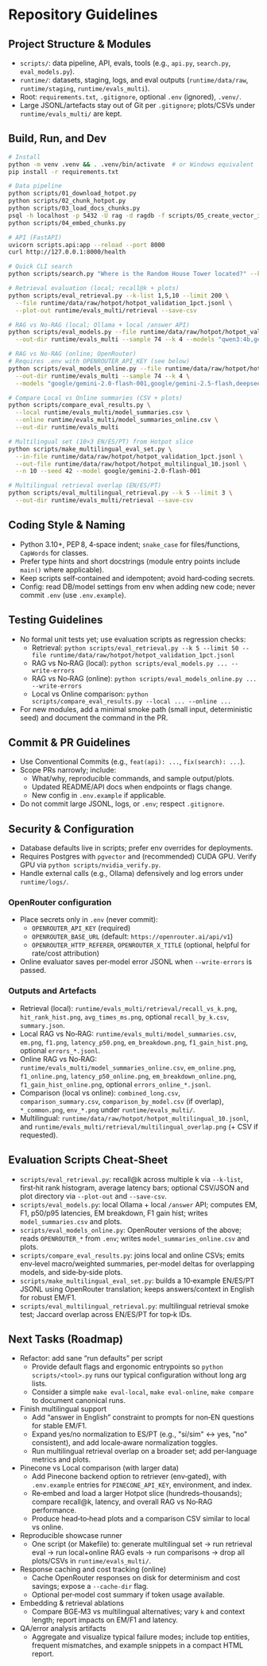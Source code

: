 # Repository Guidelines

## Project Structure & Modules
- `scripts/`: data pipeline, API, evals, tools (e.g., `api.py`, `search.py`, `eval_models.py`).
- `runtime/`: datasets, staging, logs, and eval outputs (`runtime/data/raw`, `runtime/staging`, `runtime/evals_multi`).
- Root: `requirements.txt`, `.gitignore`, optional `.env` (ignored), `.venv/`.
- Large JSONL/artefacts stay out of Git per `.gitignore`; plots/CSVs under `runtime/evals_multi/` are kept.

## Build, Run, and Dev
```bash
# Install
python -m venv .venv && . .venv/bin/activate  # or Windows equivalent
pip install -r requirements.txt

# Data pipeline
python scripts/01_download_hotpot.py
python scripts/02_chunk_hotpot.py
python scripts/03_load_docs_chunks.py
psql -h localhost -p 5432 -U rag -d ragdb -f scripts/05_create_vector_index.sql
python scripts/04_embed_chunks.py

# API (FastAPI)
uvicorn scripts.api:app --reload --port 8000
curl http://127.0.0.1:8000/health

# Quick CLI search
python scripts/search.py "Where is the Random House Tower located?" --k 5

# Retrieval evaluation (local; recall@k + plots)
python scripts/eval_retrieval.py --k-list 1,5,10 --limit 200 \
  --file runtime/data/raw/hotpot/hotpot_validation_1pct.jsonl \
  --plot-out runtime/evals_multi/retrieval --save-csv

# RAG vs No‑RAG (local; Ollama + local /answer API)
python scripts/eval_models.py --file runtime/data/raw/hotpot/hotpot_validation_1pct.jsonl \
  --out-dir runtime/evals_multi --sample 74 --k 4 --models "qwen3:4b,gemma3:1b,gemma3:4b,deepseek-r1:8b" --write-errors

# RAG vs No‑RAG (online; OpenRouter)
# Requires .env with OPENROUTER_API_KEY (see below)
python scripts/eval_models_online.py --file runtime/data/raw/hotpot/hotpot_validation_1pct.jsonl \
  --out-dir runtime/evals_multi --sample 74 --k 4 \
  --models "google/gemini-2.0-flash-001,google/gemini-2.5-flash,deepseek/deepseek-chat-v3-0324:free,qwen/qwen3-30b-a3b" --write-errors

# Compare Local vs Online summaries (CSV + plots)
python scripts/compare_eval_results.py \
  --local runtime/evals_multi/model_summaries.csv \
  --online runtime/evals_multi/model_summaries_online.csv \
  --out-dir runtime/evals_multi

# Multilingual set (10×3 EN/ES/PT) from Hotpot slice
python scripts/make_multilingual_eval_set.py \
  --in-file runtime/data/raw/hotpot/hotpot_validation_1pct.jsonl \
  --out-file runtime/data/raw/hotpot/hotpot_multilingual_10.jsonl \
  --n 10 --seed 42 --model google/gemini-2.0-flash-001

# Multilingual retrieval overlap (EN/ES/PT)
python scripts/eval_multilingual_retrieval.py --k 5 --limit 3 \
  --out-dir runtime/evals_multi/retrieval --save-csv
```

## Coding Style & Naming
- Python 3.10+, PEP 8, 4‑space indent; `snake_case` for files/functions, `CapWords` for classes.
- Prefer type hints and short docstrings (module entry points include `main()` where applicable).
- Keep scripts self‑contained and idempotent; avoid hard‑coding secrets.
- Config: read DB/model settings from env when adding new code; never commit `.env` (use `.env.example`).

## Testing Guidelines
- No formal unit tests yet; use evaluation scripts as regression checks:
  - Retrieval: `python scripts/eval_retrieval.py --k 5 --limit 50 --file runtime/data/raw/hotpot/hotpot_validation_1pct.jsonl`
  - RAG vs No‑RAG (local): `python scripts/eval_models.py ... --write-errors`
  - RAG vs No‑RAG (online): `python scripts/eval_models_online.py ... --write-errors`
  - Local vs Online comparison: `python scripts/compare_eval_results.py --local ... --online ...`
- For new modules, add a minimal smoke path (small input, deterministic seed) and document the command in the PR.

## Commit & PR Guidelines
- Use Conventional Commits (e.g., `feat(api): ...`, `fix(search): ...`).
- Scope PRs narrowly; include:
  - What/why, reproducible commands, and sample output/plots.
  - Updated README/API docs when endpoints or flags change.
  - New config in `.env.example` if applicable.
- Do not commit large JSONL, logs, or `.env`; respect `.gitignore`.

## Security & Configuration
- Database defaults live in scripts; prefer env overrides for deployments.
- Requires Postgres with `pgvector` and (recommended) CUDA GPU. Verify GPU via `python scripts/nvidia_verify.py`.
- Handle external calls (e.g., Ollama) defensively and log errors under `runtime/logs/`.

### OpenRouter configuration
- Place secrets only in `.env` (never commit):
  - `OPENROUTER_API_KEY` (required)
  - `OPENROUTER_BASE_URL` (default: `https://openrouter.ai/api/v1`)
  - `OPENROUTER_HTTP_REFERER`, `OPENROUTER_X_TITLE` (optional, helpful for rate/cost attribution)
- Online evaluator saves per‑model error JSONL when `--write-errors` is passed.

### Outputs and Artefacts
- Retrieval (local): `runtime/evals_multi/retrieval/recall_vs_k.png`, `hit_rank_hist.png`, `avg_times_ms.png`, optional `recall_by_k.csv`, `summary.json`.
- Local RAG vs No‑RAG: `runtime/evals_multi/model_summaries.csv`, `em.png`, `f1.png`, `latency_p50.png`, `em_breakdown.png`, `f1_gain_hist.png`, optional `errors_*.jsonl`.
- Online RAG vs No‑RAG: `runtime/evals_multi/model_summaries_online.csv`, `em_online.png`, `f1_online.png`, `latency_p50_online.png`, `em_breakdown_online.png`, `f1_gain_hist_online.png`, optional `errors_online_*.jsonl`.
- Comparison (local vs online): `combined_long.csv`, `comparison_summary.csv`, `comparison_by_model.csv` (if overlap), `*_common.png`, `env_*.png` under `runtime/evals_multi/`.
- Multilingual: `runtime/data/raw/hotpot/hotpot_multilingual_10.jsonl`, and `runtime/evals_multi/retrieval/multilingual_overlap.png` (+ CSV if requested).

## Evaluation Scripts Cheat‑Sheet
- `scripts/eval_retrieval.py`: recall@k across multiple k via `--k-list`, first‑hit rank histogram, average latency bars; optional CSV/JSON and plot directory via `--plot-out` and `--save-csv`.
- `scripts/eval_models.py`: local Ollama + local `/answer` API; computes EM, F1, p50/p95 latencies, EM breakdown, F1 gain hist; writes `model_summaries.csv` and plots.
- `scripts/eval_models_online.py`: OpenRouter versions of the above; reads `OPENROUTER_*` from `.env`; writes `model_summaries_online.csv` and plots.
- `scripts/compare_eval_results.py`: joins local and online CSVs; emits env‑level macro/weighted summaries, per‑model deltas for overlapping models, and side‑by‑side plots.
- `scripts/make_multilingual_eval_set.py`: builds a 10‑example EN/ES/PT JSONL using OpenRouter translation; keeps answers/context in English for robust EM/F1.
- `scripts/eval_multilingual_retrieval.py`: multilingual retrieval smoke test; Jaccard overlap across EN/ES/PT for top‑k IDs.

## Next Tasks (Roadmap)
- Refactor: add sane “run defaults” per script
  - Provide default flags and ergonomic entrypoints so `python scripts/<tool>.py` runs our typical configuration without long arg lists.
  - Consider a simple `make eval-local`, `make eval-online`, `make compare` to document canonical runs.
- Finish multilingual support
  - Add “answer in English” constraint to prompts for non‑EN questions for stable EM/F1.
  - Expand yes/no normalization to ES/PT (e.g., "sí/sim" ↔ yes, "no" consistent), and add locale‑aware normalization toggles.
  - Run multilingual retrieval overlap on a broader set; add per‑language metrics and plots.
- Pinecone vs Local comparison (with larger data)
  - Add Pinecone backend option to retriever (env‑gated), with `.env.example` entries for `PINECONE_API_KEY`, environment, and index.
  - Re‑embed and load a larger Hotpot slice (hundreds–thousands); compare recall@k, latency, and overall RAG vs No‑RAG performance.
  - Produce head‑to‑head plots and a comparison CSV similar to local vs online.
- Reproducible showcase runner
  - One script (or Makefile) to: generate multilingual set → run retrieval eval → run local+online RAG evals → run comparisons → drop all plots/CSVs in `runtime/evals_multi/`.
- Response caching and cost tracking (online)
  - Cache OpenRouter responses on disk for determinism and cost savings; expose a `--cache-dir` flag.
  - Optional per‑model cost summary if token usage available.
- Embedding & retrieval ablations
  - Compare BGE‑M3 vs multilingual alternatives; vary `k` and context length; report impacts on EM/F1 and latency.
- QA/error analysis artifacts
  - Aggregate and visualize typical failure modes; include top entities, frequent mismatches, and example snippets in a compact HTML report.

